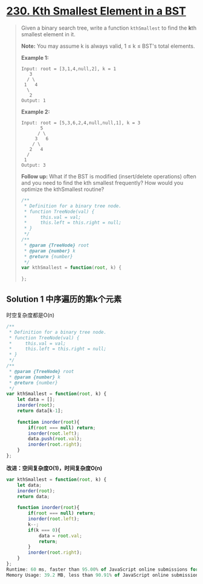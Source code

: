 # [230. Kth Smallest Element in a BST](https://leetcode.com/problems/kth-smallest-element-in-a-bst/description/)

> Given a binary search tree, write a function `kthSmallest` to find the **k**th smallest element in it.
>
> **Note:**
> You may assume k is always valid, 1 ≤ k ≤ BST's total elements.
>
> **Example 1:**
>
> ```
> Input: root = [3,1,4,null,2], k = 1
>    3
>   / \
>  1   4
>   \
>    2
> Output: 1
> ```
>
> **Example 2:**
>
> ```
> Input: root = [5,3,6,2,4,null,null,1], k = 3
>        5
>       / \
>      3   6
>     / \
>    2   4
>   /
>  1
> Output: 3
> ```
>
> **Follow up:**
> What if the BST is modified (insert/delete operations) often and you need to find the kth smallest frequently? How would you optimize the kthSmallest routine?
>
> ```javascript
> /**
>  * Definition for a binary tree node.
>  * function TreeNode(val) {
>  *     this.val = val;
>  *     this.left = this.right = null;
>  * }
>  */
> /**
>  * @param {TreeNode} root
>  * @param {number} k
>  * @return {number}
>  */
> var kthSmallest = function(root, k) {
>     
> };
> ```
>

## Solution 1 中序遍历的第k个元素

时空复杂度都是O(n)

```javascript
/**
 * Definition for a binary tree node.
 * function TreeNode(val) {
 *     this.val = val;
 *     this.left = this.right = null;
 * }
 */
/**
 * @param {TreeNode} root
 * @param {number} k
 * @return {number}
 */
var kthSmallest = function(root, k) {
    let data = [];
    inorder(root);
    return data[k-1];
    
	function inorder(root){
        if(root === null) return;
        inorder(root.left);
        data.push(root.val);
        inorder(root.right);
    }
};
```

**改进：空间复杂度O(1)，时间复杂度O(n)**

```javascript
var kthSmallest = function(root, k) {
    let data;
    inorder(root);
    return data;
    
	function inorder(root){
        if(root === null) return;
        inorder(root.left);
        k--;
        if(k === 0){
            data = root.val;
            return;
        }
        inorder(root.right);
    }
};
Runtime: 60 ms, faster than 95.00% of JavaScript online submissions for Kth Smallest Element in a BST.
Memory Usage: 39.2 MB, less than 90.91% of JavaScript online submissions for Kth Smallest Element in a BST.
```

